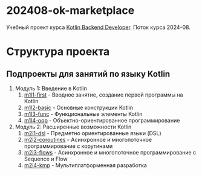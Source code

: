 # 202408-ok-marketplace

Учебный проект курса
[Kotlin Backend Developer](https://otus.ru/lessons/kotlin/).
Поток курса 2024-08.

# Структура проекта

## Подпроекты для занятий по языку Kotlin

1. Модуль 1: Введение в Kotlin
   1. [m1l1-first](m1l1-first) - Вводное занятие, создание первой программы на Kotlin
   2. [m1l2-basic](m1l2-basic) - Основные конструкции Kotlin
   3. [m1l3-func](m1l3-func) - Функциональные элементы Kotlin
   4. [m1l4-oop](m1l4-oop) - Объектно-ориентированное программирование
2. Модуль 2: Расширенные возможности Kotlin
   1. [m2l1-dsl](m2l1-dsl) - Предметно ориентированные языки (DSL)
   2. [m2l2-coroutines](m2l2-coroutines) - Асинхронное и многопоточное программирование с корутинами
   3. [m2l3-flows](m2l3-flows) - Асинхронное и многопоточное программирование с Sequence и Flow
   4. [m2l4-kmp](m2l4-kmp) - Мультиплатформенная разработка
